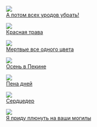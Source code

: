 ![](/books/prose_contemporary/Борис%20Виан/А%20потом%20всех%20уродов%20убрать!.jpg)  
[А потом всех уродов убрать!](/books/prose_contemporary/Борис%20Виан/А%20потом%20всех%20уродов%20убрать!)

![](/books/prose_contemporary/Борис%20Виан/Красная%20трава.jpg)  
[Красная трава](/books/prose_contemporary/Борис%20Виан/Красная%20трава)

![](/books/prose_contemporary/Борис%20Виан/Мертвые%20все%20одного%20цвета.jpg)  
[Мертвые все одного цвета](/books/prose_contemporary/Борис%20Виан/Мертвые%20все%20одного%20цвета)

![](/books/prose_contemporary/Борис%20Виан/Осень%20в%20Пекине.jpg)  
[Осень в Пекине](/books/prose_contemporary/Борис%20Виан/Осень%20в%20Пекине)

![](/books/prose_contemporary/Борис%20Виан/Пена%20дней.jpg)  
[Пена дней](/books/prose_contemporary/Борис%20Виан/Пена%20дней)

![](/books/prose_contemporary/Борис%20Виан/Сердцедер.jpg)  
[Сердцедер](/books/prose_contemporary/Борис%20Виан/Сердцедер)

![](/books/prose_contemporary/Борис%20Виан/Я%20приду%20плюнуть%20на%20ваши%20могилы.jpg)  
[Я приду плюнуть на ваши могилы](/books/prose_contemporary/Борис%20Виан/Я%20приду%20плюнуть%20на%20ваши%20могилы)

